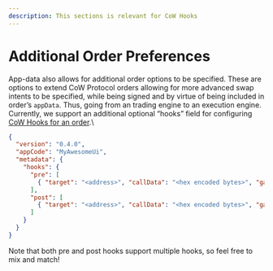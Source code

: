 ```yaml
---
description: This sections is relevant for CoW Hooks
---
```


# Additional Order Preferences

App-data also allows for additional order options to be specified. These are options to extend CoW Protocol orders allowing for more advanced swap intents to be specified, while being signed and by virtue of being included in order’s `appData`. Thus, going from an trading engine to an execution engine. Currently, we support an additional optional “hooks” field for configuring [CoW Hooks for an order](https://docs.cow.fi/overview/cow-hooks).\


```json
{
  "version": "0.4.0",
  "appCode": "MyAwesomeUi",
  "metadata": {
    "hooks": {
      "pre": [
        { "target": "<address>", "callData": "<hex encoded bytes>", "gasLimit": "<number>" },  
      ],
      "post": [
        { "target": "<address>", "callData": "<hex encoded bytes>", "gasLimit": "<number>" },
      ]
    }
  }
}
```

Note that both pre and post hooks support multiple hooks, so feel free to mix and match!
